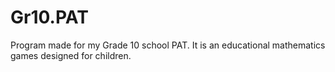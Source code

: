# Gr10.PAT
Program made for my Grade 10 school PAT. It is an educational mathematics games designed for children.
